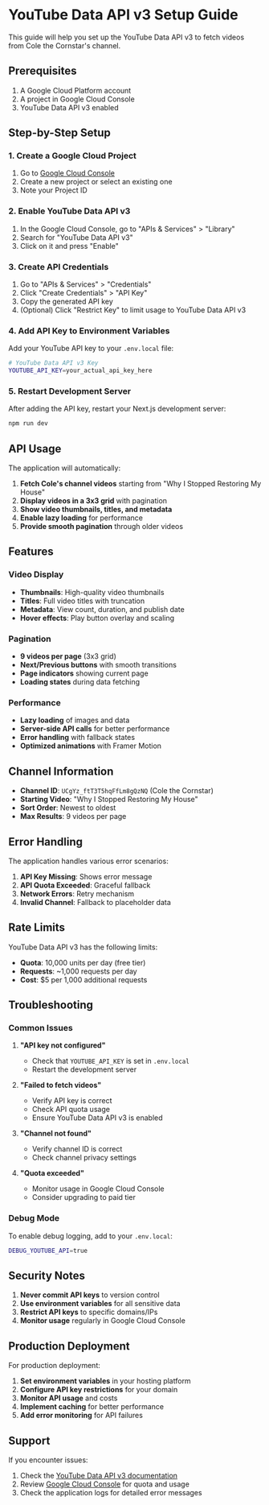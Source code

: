# YouTube Data API v3 Setup Guide

This guide will help you set up the YouTube Data API v3 to fetch videos from Cole the Cornstar's channel.

## Prerequisites

1. A Google Cloud Platform account
2. A project in Google Cloud Console
3. YouTube Data API v3 enabled

## Step-by-Step Setup

### 1. Create a Google Cloud Project

1. Go to [Google Cloud Console](https://console.cloud.google.com/)
2. Create a new project or select an existing one
3. Note your Project ID

### 2. Enable YouTube Data API v3

1. In the Google Cloud Console, go to "APIs & Services" > "Library"
2. Search for "YouTube Data API v3"
3. Click on it and press "Enable"

### 3. Create API Credentials

1. Go to "APIs & Services" > "Credentials"
2. Click "Create Credentials" > "API Key"
3. Copy the generated API key
4. (Optional) Click "Restrict Key" to limit usage to YouTube Data API v3

### 4. Add API Key to Environment Variables

Add your YouTube API key to your `.env.local` file:

```bash
# YouTube Data API v3 Key
YOUTUBE_API_KEY=your_actual_api_key_here
```

### 5. Restart Development Server

After adding the API key, restart your Next.js development server:

```bash
npm run dev
```

## API Usage

The application will automatically:

1. **Fetch Cole's channel videos** starting from "Why I Stopped Restoring My House"
2. **Display videos in a 3x3 grid** with pagination
3. **Show video thumbnails, titles, and metadata**
4. **Enable lazy loading** for performance
5. **Provide smooth pagination** through older videos

## Features

### Video Display
- **Thumbnails**: High-quality video thumbnails
- **Titles**: Full video titles with truncation
- **Metadata**: View count, duration, and publish date
- **Hover effects**: Play button overlay and scaling

### Pagination
- **9 videos per page** (3x3 grid)
- **Next/Previous buttons** with smooth transitions
- **Page indicators** showing current page
- **Loading states** during data fetching

### Performance
- **Lazy loading** of images and data
- **Server-side API calls** for better performance
- **Error handling** with fallback states
- **Optimized animations** with Framer Motion

## Channel Information

- **Channel ID**: `UCgYz_ftT3T5hqFfLm8gQzNQ` (Cole the Cornstar)
- **Starting Video**: "Why I Stopped Restoring My House"
- **Sort Order**: Newest to oldest
- **Max Results**: 9 videos per page

## Error Handling

The application handles various error scenarios:

1. **API Key Missing**: Shows error message
2. **API Quota Exceeded**: Graceful fallback
3. **Network Errors**: Retry mechanism
4. **Invalid Channel**: Fallback to placeholder data

## Rate Limits

YouTube Data API v3 has the following limits:
- **Quota**: 10,000 units per day (free tier)
- **Requests**: ~1,000 requests per day
- **Cost**: $5 per 1,000 additional requests

## Troubleshooting

### Common Issues

1. **"API key not configured"**
   - Check that `YOUTUBE_API_KEY` is set in `.env.local`
   - Restart the development server

2. **"Failed to fetch videos"**
   - Verify API key is correct
   - Check API quota usage
   - Ensure YouTube Data API v3 is enabled

3. **"Channel not found"**
   - Verify channel ID is correct
   - Check channel privacy settings

4. **"Quota exceeded"**
   - Monitor usage in Google Cloud Console
   - Consider upgrading to paid tier

### Debug Mode

To enable debug logging, add to your `.env.local`:

```bash
DEBUG_YOUTUBE_API=true
```

## Security Notes

1. **Never commit API keys** to version control
2. **Use environment variables** for all sensitive data
3. **Restrict API keys** to specific domains/IPs
4. **Monitor usage** regularly in Google Cloud Console

## Production Deployment

For production deployment:

1. **Set environment variables** in your hosting platform
2. **Configure API key restrictions** for your domain
3. **Monitor API usage** and costs
4. **Implement caching** for better performance
5. **Add error monitoring** for API failures

## Support

If you encounter issues:

1. Check the [YouTube Data API v3 documentation](https://developers.google.com/youtube/v3)
2. Review [Google Cloud Console](https://console.cloud.google.com/) for quota and usage
3. Check the application logs for detailed error messages 
